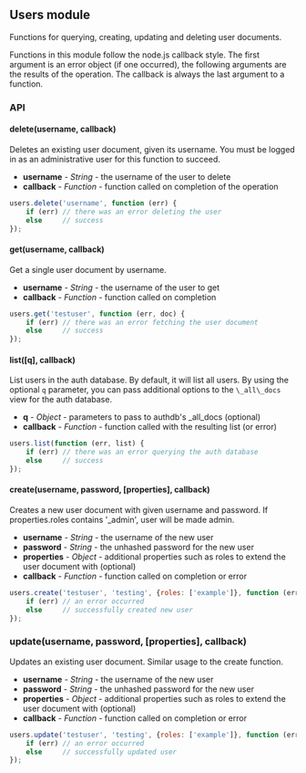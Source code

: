 ## Users module

Functions for querying, creating, updating and deleting user documents.

Functions in this module follow the node.js callback style. The first argument is
an error object (if one occurred), the following arguments are the results of the
operation. The callback is always the last argument to a function.

### API

#### delete(username, callback)

Deletes an existing user document, given its username. You
must be logged in as an administrative user for this function
to succeed.

* __username__ - _String_ - the username of the user to delete
* __callback__ - _Function_ - function called on completion of the operation

```javascript
users.delete('username', function (err) {
    if (err) // there was an error deleting the user
    else     // success
});
```

#### get(username, callback)

Get a single user document by username.

* __username__ - _String_ - the username of the user to get
* __callback__ - _Function_ - function called on completion

```javascript
users.get('testuser', function (err, doc) {
    if (err) // there was an error fetching the user document
    else     // success 
});
```

#### list([q], callback)

List users in the auth database. By default, it will list all users.
By using the optional `q` parameter, you can pass additional options to the
`\_all\_docs` view for the auth database.

* __q__ - _Object_ - parameters to pass to authdb's \_all_docs (optional)
* __callback__ - _Function_ - function called with the resulting list (or error)

```javascript
users.list(function (err, list) {
    if (err) // there was an error querying the auth database
    else     // success
});
```

#### create(username, password, [properties], callback)

Creates a new user document with given username and password.
If properties.roles contains '_admin', user will be made admin.

* __username__ - _String_ - the username of the new user
* __password__ - _String_ - the unhashed password for the new user
* __properties__ - _Object_ - additional properties such as roles to extend the
  user document with (optional)
* __callback__ - _Function_ - function called on completion or error

```javascript
users.create('testuser', 'testing', {roles: ['example']}, function (err) {
    if (err) // an error occurred
    else     // successfully created new user
});
```

### update(username, password, [properties], callback)

Updates an existing user document. Similar usage to the create function.

* __username__ - _String_ - the username of the new user
* __password__ - _String_ - the unhashed password for the new user
* __properties__ - _Object_ - additional properties such as roles to extend the
  user document with (optional)
* __callback__ - _Function_ - function called on completion or error

```javascript
users.update('testuser', 'testing', {roles: ['example']}, function (err) {
    if (err) // an error occurred
    else     // successfully updated user
});
```
